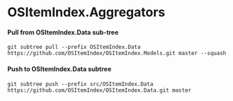 # OSItemIndex.Aggregators

#### Pull from OSItemIndex.Data sub-tree
`git subtree pull --prefix OSItemIndex.Data https://github.com/OSItemIndex/OSItemIndex.Models.git master --squash`

#### Push to OSItemIndex.Data subtree
`git subtree push --prefix src/OSItemIndex.Data https://github.com/OSItemIndex/OSItemIndex.Data.git master`
